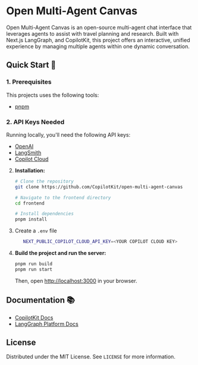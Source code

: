 # Open Multi-Agent Canvas

Open Multi-Agent Canvas is an open-source multi-agent chat interface that leverages agents to assist with travel planning and research. Built with Next.js LangGraph, and CopilotKit, this project offers an interactive, unified experience by managing multiple agents within one dynamic conversation.

## Quick Start 🚀

### 1. Prerequisites
This projects uses the following tools:

- [pnpm](https://pnpm.io/installation)

### 2. API Keys Needed
Running locally, you'll need the following API keys:

- [OpenAI](https://platform.openai.com/api-keys)
- [LangSmith](https://docs.smith.langchain.com/administration/how_to_guides/organization_management/create_account_api_key)
- [Copilot Cloud](https://cloud.copilotkit.ai)

2. **Installation:**

   ```bash
   # Clone the repository
   git clone https://github.com/CopilotKit/open-multi-agent-canvas

   # Navigate to the frontend directory
   cd frontend

   # Install dependencies
   pnpm install
   ```

3. Create a `.env` file
   ```bash
      NEXT_PUBLIC_COPILOT_CLOUD_API_KEY=<YOUR COPILOT CLOUD KEY>
   ```

5. **Build the project and run the server:**
   ```bash
   pnpm run build
   pnpm run start
   ```
   
   Then, open [http://localhost:3000](http://localhost:3000) in your browser.

## Documentation 📚
- [CopilotKit Docs](https://docs.copilotkit.ai/coagents)
- [LangGraph Platform Docs](https://langchain-ai.github.io/langgraph/cloud/deployment/cloud/)

## License

Distributed under the MIT License. See `LICENSE` for more information.
